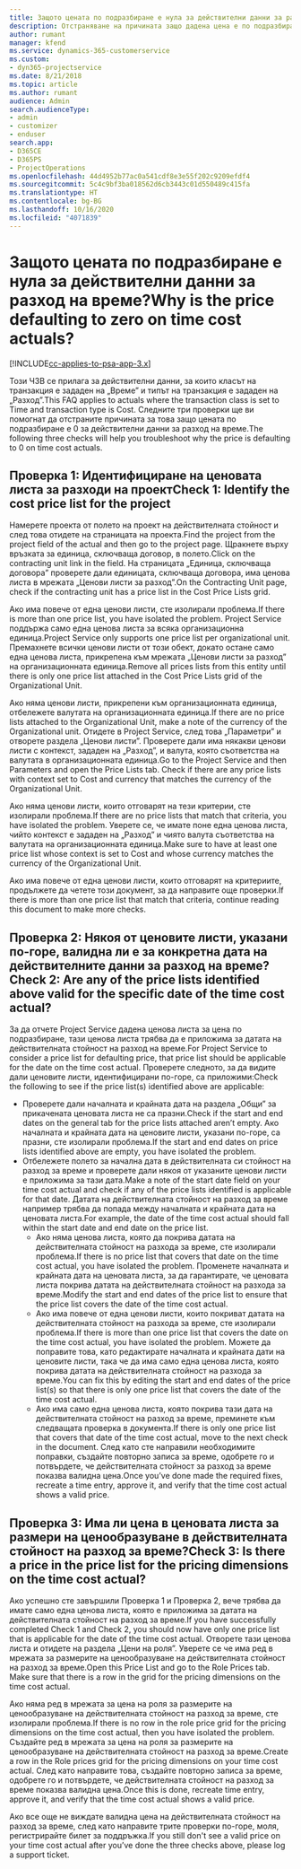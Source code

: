 ```yaml
---
title: Защото цената по подразбиране е нула за действителни данни за разход на време?
description: Отстраняване на причината защо дадена цена е по подразбиране 0 в действителни данни за разход на време.
author: rumant
manager: kfend
ms.service: dynamics-365-customerservice
ms.custom:
- dyn365-projectservice
ms.date: 8/21/2018
ms.topic: article
ms.author: rumant
audience: Admin
search.audienceType:
- admin
- customizer
- enduser
search.app:
- D365CE
- D365PS
- ProjectOperations
ms.openlocfilehash: 44d4952b77ac0a541cdf8e3e55f202c9209efdf4
ms.sourcegitcommit: 5c4c9bf3ba018562d6cb3443c01d550489c415fa
ms.translationtype: HT
ms.contentlocale: bg-BG
ms.lasthandoff: 10/16/2020
ms.locfileid: "4071839"
---
```

# <a name="why-is-the-price-defaulting-to-zero-on-time-cost-actuals"></a><span data-ttu-id="a91d6-103">Защото цената по подразбиране е нула за действителни данни за разход на време?</span><span class="sxs-lookup"><span data-stu-id="a91d6-103">Why is the price defaulting to zero on time cost actuals?</span></span>

[!INCLUDE[cc-applies-to-psa-app-3.x](../includes/cc-applies-to-psa-app-3x.md)]

<span data-ttu-id="a91d6-104">Този ЧЗВ се прилага за действителни данни, за които класът на транзакция е зададен на „Време” и типът на транзакция е зададен на „Разход”.</span><span class="sxs-lookup"><span data-stu-id="a91d6-104">This FAQ applies to actuals where the transaction class is set to Time and transaction type is Cost.</span></span> <span data-ttu-id="a91d6-105">Следните три проверки ще ви помогнат да отстраните причината за това защо цената по подразбиране е 0 за действителни данни за разход на време.</span><span class="sxs-lookup"><span data-stu-id="a91d6-105">The following three checks will help you troubleshoot why the price is defaulting to 0 on time cost actuals.</span></span>
 
## <a name="check-1-identify-the-cost-price-list-for-the-project"></a><span data-ttu-id="a91d6-106">Проверка 1: Идентифициране на ценовата листа за разходи на проект</span><span class="sxs-lookup"><span data-stu-id="a91d6-106">Check 1: Identify the cost price list for the project</span></span>

<span data-ttu-id="a91d6-107">Намерете проекта от полето на проект на действителната стойност и след това отидете на страницата на проекта.</span><span class="sxs-lookup"><span data-stu-id="a91d6-107">Find the project from the project field of the actual and then go to the project page.</span></span> <span data-ttu-id="a91d6-108">Щракнете върху връзката за единица, сключваща договор, в полето.</span><span class="sxs-lookup"><span data-stu-id="a91d6-108">Click on the contracting unit link in the field.</span></span> <span data-ttu-id="a91d6-109">На страницата „Единица, сключваща договора” проверете дали единицата, сключваща договора, има ценова листа в мрежата „Ценови листи за разход”.</span><span class="sxs-lookup"><span data-stu-id="a91d6-109">On the Contracting Unit page, check if the contracting unit has a price list in the Cost Price Lists grid.</span></span>

<span data-ttu-id="a91d6-110">Ако има повече от една ценови листи, сте изолирали проблема.</span><span class="sxs-lookup"><span data-stu-id="a91d6-110">If there is more than one price list, you have isolated the problem.</span></span> <span data-ttu-id="a91d6-111">Project Service поддържа само една ценова листа за всяка организационна единица.</span><span class="sxs-lookup"><span data-stu-id="a91d6-111">Project Service only supports one price list per organizational unit.</span></span> <span data-ttu-id="a91d6-112">Премахнете всички ценови листи от този обект, докато остане само една ценова листа, прикрепена към мрежата „Ценови листи за разход” на организационната единица.</span><span class="sxs-lookup"><span data-stu-id="a91d6-112">Remove all prices lists from this entity until there is only one price list attached in the Cost Price Lists grid of the Organizational Unit.</span></span>

<span data-ttu-id="a91d6-113">Ако няма ценови листи, прикрепени към организационната единица, отбележете валутата на организационната единица.</span><span class="sxs-lookup"><span data-stu-id="a91d6-113">If there are no price lists attached to the Organizational Unit, make a note of the currency of the Organizational unit.</span></span> <span data-ttu-id="a91d6-114">Отидете в Project Service, след това „Параметри” и отворете раздела „Ценови листи”. Проверете дали има някакви ценови листи с контекст, зададен на „Разход”, и валута, която съответства на валутата в организационната единица.</span><span class="sxs-lookup"><span data-stu-id="a91d6-114">Go to the Project Service and then Parameters and open the Price Lists tab. Check if there are any price lists with context set to Cost and currency that matches the currency of the Organizational Unit.</span></span>
 
<span data-ttu-id="a91d6-115">Ако няма ценови листи, които отговарят на тези критерии, сте изолирали проблема.</span><span class="sxs-lookup"><span data-stu-id="a91d6-115">If there are no price lists that match that criteria, you have isolated the problem.</span></span> <span data-ttu-id="a91d6-116">Уверете се, че имате поне една ценова листа, чийто контекст е зададен на „Разход” и чиято валута съответства на валутата на организационната единица.</span><span class="sxs-lookup"><span data-stu-id="a91d6-116">Make sure to have at least one price list whose context is set to Cost and whose currency matches the currency of the Organizational Unit.</span></span>

<span data-ttu-id="a91d6-117">Ако има повече от една ценови листи, които отговарят на критериите, продължете да четете този документ, за да направите още проверки.</span><span class="sxs-lookup"><span data-stu-id="a91d6-117">If there is more than one price list that match that criteria, continue reading this document to make more checks.</span></span>

## <a name="check-2-are-any-of-the-price-lists-identified-above-valid-for-the-specific-date-of-the-time-cost-actual"></a><span data-ttu-id="a91d6-118">Проверка 2: Някоя от ценовите листи, указани по-горе, валидна ли е за конкретна дата на действителните данни за разход на време?</span><span class="sxs-lookup"><span data-stu-id="a91d6-118">Check 2: Are any of the price lists identified above valid for the specific date of the time cost actual?</span></span>

<span data-ttu-id="a91d6-119">За да отчете Project Service дадена ценова листа за цена по подразбиране, тази ценова листа трябва да е приложима за датата на действителната стойност на разход на време.</span><span class="sxs-lookup"><span data-stu-id="a91d6-119">For Project Service to consider a price list for defaulting price, that price list should be applicable for the date on the time cost actual.</span></span> <span data-ttu-id="a91d6-120">Проверете следното, за да видите дали ценовите листи, идентифицирани по-горе, са приложими:</span><span class="sxs-lookup"><span data-stu-id="a91d6-120">Check the following to see if the price list(s) identified above are applicable:</span></span>

- <span data-ttu-id="a91d6-121">Проверете дали началната и крайната дата на раздела „Общи” за прикачената ценовата листа не са празни.</span><span class="sxs-lookup"><span data-stu-id="a91d6-121">Check if the start and end dates on the general tab for the price lists attached aren’t empty.</span></span> <span data-ttu-id="a91d6-122">Ако началната и крайната дата на ценовите листи, указани по-горе, са празни, сте изолирали проблема.</span><span class="sxs-lookup"><span data-stu-id="a91d6-122">If the start and end dates on price lists identified above are empty, you have isolated the problem.</span></span> 
- <span data-ttu-id="a91d6-123">Отбележете полето за начална дата в действителната си стойност на разход за време и проверете дали някоя от указаните ценови листи е приложима за тази дата.</span><span class="sxs-lookup"><span data-stu-id="a91d6-123">Make a note of the start date field on your time cost actual and check if any of the price lists identified is applicable for that date.</span></span> <span data-ttu-id="a91d6-124">Датата на действителната стойност на разход за време например трябва да попада между началната и крайната дата на ценовата листа.</span><span class="sxs-lookup"><span data-stu-id="a91d6-124">For example, the date of the time cost actual should fall within the start date and end date on the price list.</span></span> 
    - <span data-ttu-id="a91d6-125">Ако няма ценова листа, която да покрива датата на действителната стойност на разхода за време, сте изолирали проблема.</span><span class="sxs-lookup"><span data-stu-id="a91d6-125">If there is no price list that covers that date on the time cost actual, you have isolated the problem.</span></span> <span data-ttu-id="a91d6-126">Променете началната и крайната дата на ценовата листа, за да гарантирате, че ценовата листа покрива датата на действителната стойност на разхода за време.</span><span class="sxs-lookup"><span data-stu-id="a91d6-126">Modify the start and end dates of the price list to ensure that the price list covers the date of the time cost actual.</span></span> 
    - <span data-ttu-id="a91d6-127">Ако има повече от една ценови листи, които покриват датата на действителната стойност на разхода за време, сте изолирали проблема.</span><span class="sxs-lookup"><span data-stu-id="a91d6-127">If there is more than one price list that covers the date on the time cost actual, you have isolated the problem.</span></span> <span data-ttu-id="a91d6-128">Можете да поправите това, като редактирате началната и крайната дати на ценовите листи, така че да има само една ценова листа, която покрива датата на действителната стойност на разхода за време.</span><span class="sxs-lookup"><span data-stu-id="a91d6-128">You can fix this by editing the start and end dates of the price list(s) so that there is only one price list that covers the date of the time cost actual.</span></span> 
    - <span data-ttu-id="a91d6-129">Ако има само една ценова листа, която покрива тази дата на действителната стойност на разход за време, преминете към следващата проверка в документа.</span><span class="sxs-lookup"><span data-stu-id="a91d6-129">If there is only one price list that covers that date of the time cost actual, move to the next check in the document.</span></span>
<span data-ttu-id="a91d6-130">След като сте направили необходимите поправки, създайте повторно записа за време, одобрете го и потвърдете, че действителната стойност за разход за време показва валидна цена.</span><span class="sxs-lookup"><span data-stu-id="a91d6-130">Once you’ve done made the required fixes, recreate a time entry, approve it, and verify that the time cost actual shows a valid price.</span></span>

## <a name="check-3-is-there-a-price-in-the-price-list-for-the-pricing-dimensions-on-the-time-cost-actual"></a><span data-ttu-id="a91d6-131">Проверка 3: Има ли цена в ценовата листа за размери на ценообразуване в действителната стойност на разход за време?</span><span class="sxs-lookup"><span data-stu-id="a91d6-131">Check 3: Is there a price in the price list for the pricing dimensions on the time cost actual?</span></span>

<span data-ttu-id="a91d6-132">Ако успешно сте завършили Проверка 1 и Проверка 2, вече трябва да имате само една ценова листа, която е приложима за датата на действителната стойност на разход за време.</span><span class="sxs-lookup"><span data-stu-id="a91d6-132">If you have successfully completed Check 1 and Check 2, you should now have only one price list that is applicable for the date of the time cost actual.</span></span> <span data-ttu-id="a91d6-133">Отворете тази ценова листа и отидете на раздела „Цени на роля”. Уверете се че има ред в мрежата за размерите на ценообразуване на действителната стойност на разход за време.</span><span class="sxs-lookup"><span data-stu-id="a91d6-133">Open this Price List and go to the Role Prices tab. Make sure that there is a row in the grid for the pricing dimensions on the time cost actual.</span></span>

<span data-ttu-id="a91d6-134">Ако няма ред в мрежата за цена на роля за размерите на ценообразуване на действителната стойност на разход за време, сте изолирали проблема.</span><span class="sxs-lookup"><span data-stu-id="a91d6-134">If there is no row in the role price grid for the pricing dimensions on the time cost actual, then you have isolated the problem.</span></span> <span data-ttu-id="a91d6-135">Създайте ред в мрежата за цена на роля за размерите на ценообразуване на действителната стойност на разход за време.</span><span class="sxs-lookup"><span data-stu-id="a91d6-135">Create a row in the Role prices grid for the pricing dimensions on your time cost actual.</span></span> <span data-ttu-id="a91d6-136">След като направите това, създайте повторно записа за време, одобрете го и потвърдете, че действителната стойност на разход за време показва валидна цена.</span><span class="sxs-lookup"><span data-stu-id="a91d6-136">Once this is done, recreate time entry, approve it, and verify that the time cost actual shows a valid price.</span></span>
 
<span data-ttu-id="a91d6-137">Ако все още не виждате валидна цена на действителната стойност на разход за време, след като направите трите проверки по-горе, моля, регистрирайте билет за поддръжка.</span><span class="sxs-lookup"><span data-stu-id="a91d6-137">If you still don't see a valid price on your time cost actual after you’ve done the three checks above, please log a support ticket.</span></span>



